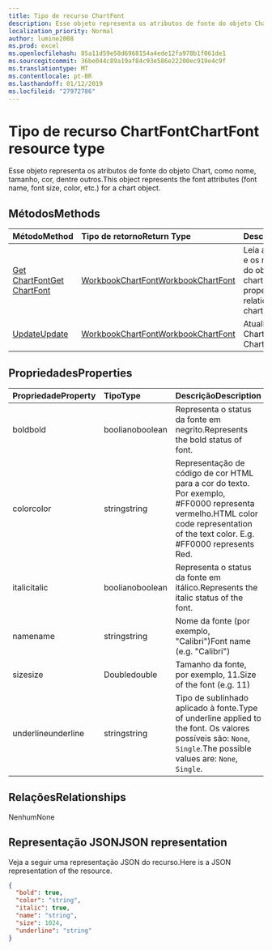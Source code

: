 ```yaml
---
title: Tipo de recurso ChartFont
description: Esse objeto representa os atributos de fonte do objeto Chart, como nome, tamanho, cor, dentre outros.
localization_priority: Normal
author: lumine2008
ms.prod: excel
ms.openlocfilehash: 85a11d59e58d6968154a4ede12fa978b1f061de1
ms.sourcegitcommit: 36be044c89a19af84c93e586e22200ec919e4c9f
ms.translationtype: MT
ms.contentlocale: pt-BR
ms.lasthandoff: 01/12/2019
ms.locfileid: "27972786"
---
```

# <a name="chartfont-resource-type"></a><span data-ttu-id="b8121-103">Tipo de recurso ChartFont</span><span class="sxs-lookup"><span data-stu-id="b8121-103">ChartFont resource type</span></span>

<span data-ttu-id="b8121-104">Esse objeto representa os atributos de fonte do objeto Chart, como nome, tamanho, cor, dentre outros.</span><span class="sxs-lookup"><span data-stu-id="b8121-104">This object represents the font attributes (font name, font size, color, etc.) for a chart object.</span></span>


## <a name="methods"></a><span data-ttu-id="b8121-105">Métodos</span><span class="sxs-lookup"><span data-stu-id="b8121-105">Methods</span></span>

| <span data-ttu-id="b8121-106">Método</span><span class="sxs-lookup"><span data-stu-id="b8121-106">Method</span></span>           | <span data-ttu-id="b8121-107">Tipo de retorno</span><span class="sxs-lookup"><span data-stu-id="b8121-107">Return Type</span></span>    |<span data-ttu-id="b8121-108">Descrição</span><span class="sxs-lookup"><span data-stu-id="b8121-108">Description</span></span>|
|:---------------|:--------|:----------|
|[<span data-ttu-id="b8121-109">Get ChartFont</span><span class="sxs-lookup"><span data-stu-id="b8121-109">Get ChartFont</span></span>](../api/chartfont-get.md) | [<span data-ttu-id="b8121-110">WorkbookChartFont</span><span class="sxs-lookup"><span data-stu-id="b8121-110">WorkbookChartFont</span></span>](chartfont.md) |<span data-ttu-id="b8121-111">Leia as propriedades e os relacionamentos do objeto chartFont.</span><span class="sxs-lookup"><span data-stu-id="b8121-111">Read properties and relationships of chartFont object.</span></span>|
|[<span data-ttu-id="b8121-112">Update</span><span class="sxs-lookup"><span data-stu-id="b8121-112">Update</span></span>](../api/chartfont-update.md) | [<span data-ttu-id="b8121-113">WorkbookChartFont</span><span class="sxs-lookup"><span data-stu-id="b8121-113">WorkbookChartFont</span></span>](chartfont.md)   |<span data-ttu-id="b8121-114">Atualize o objeto ChartFont.</span><span class="sxs-lookup"><span data-stu-id="b8121-114">Update ChartFont object.</span></span> |

## <a name="properties"></a><span data-ttu-id="b8121-115">Propriedades</span><span class="sxs-lookup"><span data-stu-id="b8121-115">Properties</span></span>
| <span data-ttu-id="b8121-116">Propriedade</span><span class="sxs-lookup"><span data-stu-id="b8121-116">Property</span></span>     | <span data-ttu-id="b8121-117">Tipo</span><span class="sxs-lookup"><span data-stu-id="b8121-117">Type</span></span>   |<span data-ttu-id="b8121-118">Descrição</span><span class="sxs-lookup"><span data-stu-id="b8121-118">Description</span></span>|
|:---------------|:--------|:----------|
|<span data-ttu-id="b8121-119">bold</span><span class="sxs-lookup"><span data-stu-id="b8121-119">bold</span></span>|<span data-ttu-id="b8121-120">booliano</span><span class="sxs-lookup"><span data-stu-id="b8121-120">boolean</span></span>|<span data-ttu-id="b8121-121">Representa o status da fonte em negrito.</span><span class="sxs-lookup"><span data-stu-id="b8121-121">Represents the bold status of font.</span></span>|
|<span data-ttu-id="b8121-122">color</span><span class="sxs-lookup"><span data-stu-id="b8121-122">color</span></span>|<span data-ttu-id="b8121-123">string</span><span class="sxs-lookup"><span data-stu-id="b8121-123">string</span></span>|<span data-ttu-id="b8121-p101">Representação de código de cor HTML para a cor do texto. Por exemplo, #FF0000 representa vermelho.</span><span class="sxs-lookup"><span data-stu-id="b8121-p101">HTML color code representation of the text color. E.g. #FF0000 represents Red.</span></span>|
|<span data-ttu-id="b8121-127">italic</span><span class="sxs-lookup"><span data-stu-id="b8121-127">italic</span></span>|<span data-ttu-id="b8121-128">booliano</span><span class="sxs-lookup"><span data-stu-id="b8121-128">boolean</span></span>|<span data-ttu-id="b8121-129">Representa o status da fonte em itálico.</span><span class="sxs-lookup"><span data-stu-id="b8121-129">Represents the italic status of the font.</span></span>|
|<span data-ttu-id="b8121-130">name</span><span class="sxs-lookup"><span data-stu-id="b8121-130">name</span></span>|<span data-ttu-id="b8121-131">string</span><span class="sxs-lookup"><span data-stu-id="b8121-131">string</span></span>|<span data-ttu-id="b8121-132">Nome da fonte (por exemplo, "Calibri")</span><span class="sxs-lookup"><span data-stu-id="b8121-132">Font name (e.g. "Calibri")</span></span>|
|<span data-ttu-id="b8121-133">size</span><span class="sxs-lookup"><span data-stu-id="b8121-133">size</span></span>|<span data-ttu-id="b8121-134">Double</span><span class="sxs-lookup"><span data-stu-id="b8121-134">double</span></span>|<span data-ttu-id="b8121-135">Tamanho da fonte, por exemplo, 11.</span><span class="sxs-lookup"><span data-stu-id="b8121-135">Size of the font (e.g. 11)</span></span>|
|<span data-ttu-id="b8121-136">underline</span><span class="sxs-lookup"><span data-stu-id="b8121-136">underline</span></span>|<span data-ttu-id="b8121-137">string</span><span class="sxs-lookup"><span data-stu-id="b8121-137">string</span></span>|<span data-ttu-id="b8121-138">Tipo de sublinhado aplicado à fonte.</span><span class="sxs-lookup"><span data-stu-id="b8121-138">Type of underline applied to the font.</span></span> <span data-ttu-id="b8121-139">Os valores possíveis são: `None`, `Single`.</span><span class="sxs-lookup"><span data-stu-id="b8121-139">The possible values are: `None`, `Single`.</span></span>|

## <a name="relationships"></a><span data-ttu-id="b8121-140">Relações</span><span class="sxs-lookup"><span data-stu-id="b8121-140">Relationships</span></span>
<span data-ttu-id="b8121-141">Nenhum</span><span class="sxs-lookup"><span data-stu-id="b8121-141">None</span></span>


## <a name="json-representation"></a><span data-ttu-id="b8121-142">Representação JSON</span><span class="sxs-lookup"><span data-stu-id="b8121-142">JSON representation</span></span>

<span data-ttu-id="b8121-143">Veja a seguir uma representação JSON do recurso.</span><span class="sxs-lookup"><span data-stu-id="b8121-143">Here is a JSON representation of the resource.</span></span>

<!--{
  "blockType": "resource",
  "baseType": "microsoft.graph.entity",
  "optionalProperties": [],
  "@odata.type": "microsoft.graph.workbookChartFont"
}-->

```json
{
  "bold": true,
  "color": "string",
  "italic": true,
  "name": "string",
  "size": 1024,
  "underline": "string"
}

```

<!-- uuid: 8fcb5dbc-d5aa-4681-8e31-b001d5168d79
2015-10-25 14:57:30 UTC -->
<!-- {
  "type": "#page.annotation",
  "description": "ChartFont resource",
  "keywords": "",
  "section": "documentation",
  "tocPath": ""
}-->

